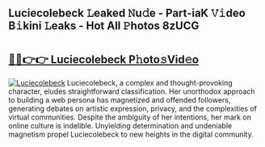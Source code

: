 ## Luciecolebeck 𝙻eaked 𝙽u𝚍e - Part-iaK 𝚅𝚒deo B𝚒kini 𝙻eaks - Hot All 𝙿hotos 8zUCG

# <h2><a href="http://ld2o8o.urlbe.top/?page=Luciecolebeck">🔗🔗👉👉 Luciecolebeck P𝚑oto𝚜Vid𝚎o</a></h2>

[![Luciecolebeck](https://i.imgur.com/eBuTRDB.gif)](http://ld2o8o.urlbe.top/?page=Luciecolebeck)
Luciecolebeck, a complex and thought-provoking character, eludes straightforward classification. Her unorthodox approach to building a web persona has magnetized and offended followers, generating debates on artistic expression, privacy, and the complexities of virtual communities. Despite the ambiguity of her intentions, her mark on online culture is indelible. Unyielding determination and undeniable magnetism propel Luciecolebeck to new heights in the digital community.
